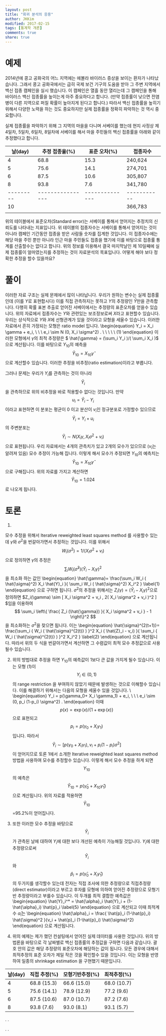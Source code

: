 ```yaml
---
layout: post 
title: "회귀 분석의 응용"
author: JKKim
modified: 2017-02-15
tags: [통계학 개론]
comments: true
share: true
---
```


# 예제 


2014년에 콩고 공화국의 어느 지역에는 에볼라 바이러스 증상을 보이는 환자가 나타났습니다. 그래서 콩고 공화국에서는 급히 국제 보건 기구의 도움을 받아 그 주변 지역에서 백신 접종 캠페인을 실시 했습니다. 이 캠페인은 열흘 동안 열리는데 그 캠페인을 통해 바이러스 백신 접종률을  높이는게 아주 중요하다고 합니다. (만약 접종률이 낮으면 전염병이 다른 지역으로 퍼질 확률이 높아지게 된다고 합니다.) 따라서 백신 접종률을 높히기 위해서 다양한 노력을 하는 것도 중요하지만 실제 접종률을 정확히 파악하는 것 역시 중요합니다. 

실제 접종률을 파악하기 위해 그 지역의 마을을 다니며 서베이를 했는데 현지 사정상 제 4일차, 5일차, 6일차, 8일차에 서베이를 해서 마을 주민들의 백신 접종률을 아래와 같이 추정했다고 합니다. 



| 날(day) | 추정 접종율(%) | 표준 오차(%) |  접종자수 | 
|---------|----------------|--------------|-----------|
|  4      |       68.8     |     15.3     |   240,624 |
|  5      |       75.6     |     14.1     |   274,701 |
|  6      |       87.5     |     10.6     |   305,807 |
|  8      |       93.8     |      7.6     |   341,780 |
|---------|----------------|--------------|-----------|
| 10      |                |              |   366,783 |
|  |  | | | 




위의 테이블에서 표준오차(Standard error)는 서베이를 통해서 얻어지는 추정치의 신뢰도를 나타내는 지표입니다. 위 테이블의 접종자수는 서베이를 통해서 얻어지는 것이 아니라 캠페인 기간동안 접종을 받은 사람들 숫자를 집계한 것입니다. 이 접종자수에는 해당 마을 주민 뿐만 아니라 인근 마을 주민들도 접종을 했기에 이를 바탕으로 접종률 통계를 산출할수는 없다고 합니다. 위의 정보를 이용해서 결국 마지막날인 제 10일째에 실제 접종률이 얼마였는지를 추정하는 것이 자료분석의 목표입니다. 어떻게 해야 보다 정확한 추정을 할수 있을까요? 



# 풀이 

이러한 자료 구조는 실제 문제에서 많이 나타납니다. 우리가 원하는 변수는 실제 접종률인데 (이를 $Y$로 표현합시다) 이를 직접 관측하지는 못하고 $Y$의 추정량인 $\hat{Y}$만을 관측합니다. 다행히 확률 표본 추출로 얻어진 서베이에서는 추정량의 표준오차를 얻을수 있습니다. 위의 자료에서 접종자수는 $Y$와 관련있는 보조정보로써 $X$라고 표현할수 있습니다. 우리는 상식적으로 $Y$와 $X$에 선형관계가 있을 것이라고 모형을 세울수 있습니다. 이러한 자료에서 흔히 가정되는 모형은 ratio model 입니다. 
\begin{equation}
Y_i = X_i \gamma + e_i, \   \   \  e_i \sim N (0, X_i \sigma^2) .        \ \ \  \  \ (1) 
\end{equation}
이러한 모형에서 $\gamma$의 최적 추정량은 
$ \hat{\gamma} = (\sum_i Y_i )/( \sum_i  X_i )$ 
으로 계산됩니다. 이를 바탕으로 $Y_{10}$의 예측을 
$$\hat{Y}_{10} = X_{10} \hat{\gamma}$$ 
으로 계산할수 있습니다. 이러한 추정을 비추정(ratio estimation)이라고 부릅니다. 

그러나 문제는 우리가 $Y_i$를 관측하는 것이 아니라 $$\hat{Y}_{i}$$을 관측하므로 위의 비추정을 바로 적용할수 없다는 것입니다. 만약 $$u_i = \hat{Y}_i - Y_i$$이라고 표현하면 이 분포는 평균이 $0$ 이고 분산이  $v_i$인 정규분포로 가정할수 있으므로 $$\hat{Y}_i=Y_i + u_i$$의 주변분포는 
$$ \hat{Y}_i  \sim N( X_i \gamma , X_i \sigma^2 + v_i )
 $$으로 표현됩니다. 
우리 자료에서는 4개의 관측치가 있고 2개의 모수가 있으므로 ($v_i$는 알려져 있음)  모수 추정이 가능해 집니다.  이렇게 해서 모수가 추정되면 $Y_{10}$의 예측치는 $$\hat{Y}_{10}=X_{10}\hat{\gamma}$$으로 구해집니다. 위의 자료를 가지고 계산하면 $$\hat{Y}_{10}=1.024$$로 나오게 됩니다.


# 토론 

1. 
모수 추정을 위해서 Iterative reweighted least squares method 를 사용할수 있는데 $\gamma$와 $\sigma^2$을 번갈아가면서 추정하는 것입니다. 이를 위해서 $$W_i (\sigma^2)=1/( X_i \sigma^2 + v_i )$$으로 정의하면 $\gamma$의 추정은 
$$ \sum_i W_i ( \hat{\sigma}^2 )  ( \hat{Y}_i - X_i \gamma)^2 $$
을 최소화 하는 값인 
\begin{equation}
 \hat{\gamma}= \frac{\sum_i W_i ( \hat{\sigma}^2) X_i \hat{Y}_i  }{ \sum_i W_i ( \hat{\sigma}^2) X_i^2 } 
 \label{1} 
\end{equation}
으로 구하면 됩니다. $\sigma^2$의 추정을 위해서는 $Z_i (\gamma)= (\hat{Y}_i - X_i \gamma)^2$으로 정의하면  $Z_i(\gamma) \sim [  X_i \sigma^2 + v_i , 2(  X_i \sigma^2 + v_i )^2 ]  $임을 이용하여 
$$ \sum_i  \left\{    \frac{ Z_i (\hat{\gamma}) }{ X_i \sigma^2 + v_i  } - 1 
  \right\}^2  
$$ 
을 최소화하는 $\sigma^2$을 찾으면 됩니다. 이는 
\begin{equation}
 \hat{\sigma}^{2(t+1)}= \frac{\sum_i \{ W_i ( \hat{\sigma}^{2(t)}  ) \}^2  X_i ( \hat{Z}_i - v_i)  }{ \sum_i  \{ W_i ( \hat{\sigma}^{2(t)}  ) \}^2 X_i^2   } 
\label{2}
\end{equation}
으로 계산됩니다. 따라서 위의 두 식을 번갈아가면서 계산하면  그 수렴값이 최적 모수 추정값으로 사용될수 있습니다. 



2. 위의 방법대로 추정을 하면 ${Y}_{10}$의 예측값이 1보다 큰 값을 가지게 될수 있습니다. 이는 모형 (1)이 $$Y_i \in (0,1)$$의 range restriction 을 부여하지 않았기 때문에 발생하는 것으로 이해할수 있습니다. 이를 해결하기 위해서는 다음의 모형을 세울수 있을 것입니다. 
\\
\begin{equation}
 Y_i = p(\gamma_0+ X_i \gamma_1) + e_i, \   \   \  e_i \sim  (0, p_i (1-p_i) \sigma^2) . 
\end{equation}
이때 
$$ p(x)=  \exp(x)/\{1+ \exp(x)\} 
$$
으로 표현되고 $$p_i = p(\gamma_0 + X_i \gamma_1)$$입니다.  따라서 
$$ \hat{Y}_i \sim \left[  p(\gamma_0 + X_i \gamma_1) , v_i + p_i (1-p_i) \sigma^2 \right] 
$$
이 얻어지므로 토론 1에서 소개한 Iterative reweighted least squares method  방법을 사용하여 모수를 추정할수 있습니다. 이렇게 해서 모수 추정을 하게 되면 $$Y_{10}$$의  예측은 $$\hat{Y}_{10} = p(\hat{\gamma}_0 + X_{10} \hat{\gamma}_1)$$으로 계산됩니다. 
위의 자료를 적용하면 $$\hat{Y}_{10}$$=95.2%이 얻어집니다. 



3. 또한 이러한 모수 추정을 바탕으로 $$\hat{Y}_i$$가 관측된 날에 대하여 $Y_i$에 대한 보다 개선된 예측이 가능해질 것입니다. $Y_i$에 대한 추정량으로써 $$\hat{Y}_i$$와 $$\hat{p}_i = p(\hat{\gamma}_0 + X_{i} \hat{\gamma}_1)$$의 두가지를 생각할수 있는데 전자는 직접 조사에 의한 추정량으로 직접추정량(direct estimator)이라고 부르고 후자를 모형에 의하여 얻어진 추정량으로 모형기반 추정량이라고 부를수 있습니다. 이 두개를 최적 결합한 예측값은 
\begin{equation}
 \hat{Y}_i^*  = \hat{\alpha}_i \hat{Y}_i + (1- \hat{\alpha}_i)  \hat{p}_i
 \label{5}
 \end{equation}
으로 계산되고  이때 최적계수 $\hat{\alpha}_i$는 
\begin{equation}
 \hat{\alpha}_i = \frac{ \hat{p}_i (1-\hat{p}_i) \hat{\sigma}^2 }{v_i +   \hat{p}_i (1-\hat{p}_i) \hat{\sigma}^2} 
 \end{equation}
으로 계산됩니다.  


4. 위의 예제는 제가 했던 컨설팅에서 얻어진 실제 데이터를 사용한 것입니다. 위의 방법론을  바탕으로 각 날짜별로 백신 접종률의 추정값을 구하면 다음과 같습니다. 괄호 안의 값은 해당 추정량의 표준오차에 해당하는 값이 됩니다. 모든 경우에 대해서 최적추정의 표준 오차가 제일 작은 것을 확인할수 있을 것입니다. 이는 모형을 반영하여 일종의 shrinkage estimation 을 구현했기 때문입니다. 

| 날(day) |  직접 추정(%) |  모형기반추정(%) |  최적추정(%) | 
|---------|----------------|--------------|-----------|
|  4      |       68.8 (15.3) |     66.6 (15.0) |  68.0 (10.7)   |
|  5      |       75.6 (14.1) |     78.9 (12.9) | 77.2 (9.6)    |
|  6      |       87.5 (10.6) |     87.0 (10.7) |    87.2 (7.6)   |
|  8      |       93.8  (7.6) |      93.0 (8.1) |    93.1 (5.7) |


.
.





.
.







